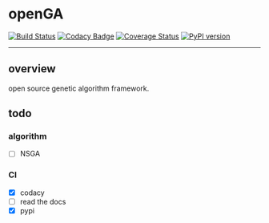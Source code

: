 # openGA

[![Build Status](https://app.travis-ci.com/neal-nie/openGA.svg?branch=master)](https://app.travis-ci.com/neal-nie/openGA) [![Codacy Badge](https://api.codacy.com/project/badge/Grade/704a0911fb254509b28fae6d9c750533)](https://app.codacy.com/gh/neal-nie/openGA?utm_source=github.com&utm_medium=referral&utm_content=neal-nie/openGA&utm_campaign=Badge_Grade_Settings) [![Coverage Status](https://coveralls.io/repos/github/neal-nie/openGA/badge.svg?branch=master)](https://coveralls.io/github/neal-nie/openGA?branch=master)
[![PyPI version](https://badge.fury.io/py/openGA.svg)](https://badge.fury.io/py/openGA)

---

## overview

open source genetic algorithm framework.

## todo

### algorithm

- [ ] NSGA

### CI

- [x] codacy
- [ ] read the docs
- [x] pypi

